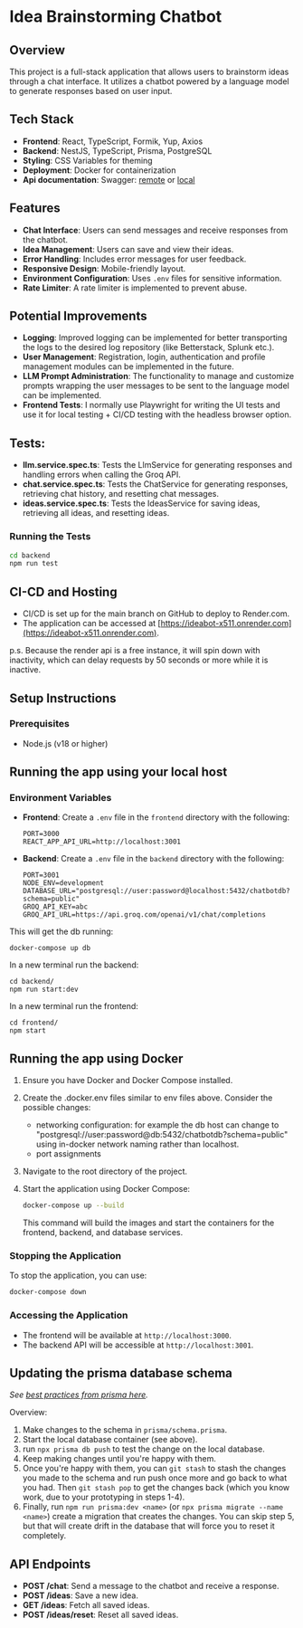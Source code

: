 # Idea Brainstorming Chatbot

## Overview

This project is a full-stack application that allows users to brainstorm ideas through a chat interface. It utilizes a chatbot powered by a language model to generate responses based on user input.

## Tech Stack

- **Frontend**: React, TypeScript, Formik, Yup, Axios
- **Backend**: NestJS, TypeScript, Prisma, PostgreSQL
- **Styling**: CSS Variables for theming
- **Deployment**: Docker for containerization
- **Api documentation**: Swagger: [remote](https://ideabot-vo2n.onrender.com/api/docs) or [local](http://localhost:3001/api/docs)

## Features

- **Chat Interface**: Users can send messages and receive responses from the chatbot.
- **Idea Management**: Users can save and view their ideas.
- **Error Handling**: Includes error messages for user feedback.
- **Responsive Design**: Mobile-friendly layout.
- **Environment Configuration**: Uses `.env` files for sensitive information.
- **Rate Limiter**: A rate limiter is implemented to prevent abuse.

## Potential Improvements

- **Logging**: Improved logging can be implemented for better transporting the logs to the desired log repository (like Betterstack, Splunk etc.).
- **User Management**: Registration, login, authentication and profile management modules can be implemented in the future.
- **LLM Prompt Administration**: The functionality to manage and customize prompts wrapping the user messages to be sent to the language model can be implemented.
- **Frontend Tests**: I normally use Playwright for writing the UI tests and use it for local testing + CI/CD testing with the headless browser option.


## Tests:

- **llm.service.spec.ts**: Tests the LlmService for generating responses and handling errors when calling the Groq API.
- **chat.service.spec.ts**: Tests the ChatService for generating responses, retrieving chat history, and resetting chat messages.
- **ideas.service.spec.ts**: Tests the IdeasService for saving ideas, retrieving all ideas, and resetting ideas.

### Running the Tests 

```bash
cd backend
npm run test
```

## CI-CD and Hosting

- CI/CD is set up for the main branch on GitHub to deploy to Render.com.
- The application can be accessed at [https://ideabot-x511.onrender.com](https://ideabot-x511.onrender.com).

p.s. Because the render api is a free instance, it will spin down with inactivity, which can delay requests by 50 seconds or more while it is inactive.

## Setup Instructions

### Prerequisites

- Node.js (v18 or higher)

## Running the app using your local host
### Environment Variables

- **Frontend**: Create a `.env` file in the `frontend` directory with the following:
  ```plaintext
  PORT=3000
  REACT_APP_API_URL=http://localhost:3001
  ```
- **Backend**: Create a `.env` file in the `backend` directory with the following:
  ```plaintext
  PORT=3001
  NODE_ENV=development
  DATABASE_URL="postgresql://user:password@localhost:5432/chatbotdb?schema=public"
  GROQ_API_KEY=abc
  GROQ_API_URL=https://api.groq.com/openai/v1/chat/completions
  ```


This will get the db running:
```
docker-compose up db
```

In a new terminal run the backend:
```
cd backend/
npm run start:dev
```

In a new terminal run the frontend:
```
cd frontend/
npm start
```
## Running the app using Docker 

1. Ensure you have Docker and Docker Compose installed.
2. Create the .docker.env files similar to env files above. Consider the possible changes:
   - networking configuration: for example the db host can change to "postgresql://user:password@db:5432/chatbotdb?schema=public" using in-docker network naming rather than localhost.
   - port assignments
3. Navigate to the root directory of the project.
4. Start the application using Docker Compose:

   ```bash
   docker-compose up --build
   ```

   This command will build the images and start the containers for the frontend, backend, and database services.

### Stopping the Application

To stop the application, you can use:

```bash
docker-compose down
```

### Accessing the Application

- The frontend will be available at `http://localhost:3000`.
- The backend API will be accessible at `http://localhost:3001`.

## Updating the prisma database schema

_See [best practices from prisma here](https://www.prisma.io/docs/guides/migrate/prototyping-schema-db-push)._


Overview:

1. Make changes to the schema in `prisma/schema.prisma`.
2. Start the local database container (see above).
3. run `npx prisma db push` to test the change on the local database.
4. Keep making changes until you're happy with them.
5. Once you're happy with them, you can `git stash` to stash the changes you made to the schema and run push once more and go back to what you had. Then `git stash pop` to get the changes back (which you know work, due to your prototyping in steps 1-4).
6. Finally, run `npm run prisma:dev <name>` (or `npx prisma migrate --name <name>`) create a migration that creates the changes. You can skip step 5, but that will create drift in the database that will force you to reset it completely.

## API Endpoints

- **POST /chat**: Send a message to the chatbot and receive a response.
- **POST /ideas**: Save a new idea.
- **GET /ideas**: Fetch all saved ideas.
- **POST /ideas/reset**: Reset all saved ideas.
